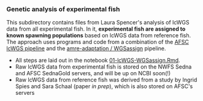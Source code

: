 ### Genetic analysis of experimental fish 

This subdirectory contains files from Laura Spencer's analysis of lcWGS data from all experimental fish. In it, **experimental fish are assigned to known spawning populations** based on lcWGS data from reference fish. The approach uses programs and code from a combination of the [AFSC lcWGS pipeline](https://github.com/AFSC-Genetics/lcWGS-pipeline) and the [amre-adaptation / WGSassign](https://github.com/mgdesaix/amre-adaptation/tree/main) pipeline. 

  - All steps are laid out in the notebook [01-lcWGS-WGSassign.Rmd](../notebooks/01-lcWGS-WGSassign.Rmd).
  - Raw lcWGS data from experimental fish is stored on the NWFS Sedna and AFSC SednaGold servers, and will be up on NCBI soon(!)
  - Raw lcWGS data from reference fish was derived from a study by Ingrid Spies and Sara Schaal (paper _in prep_), which is also stored on AFSC's servers

